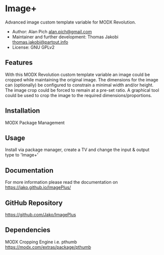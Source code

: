 # Image+

Advanced image custom template variable for MODX Revolution.

- Author: Alan Pich <alan.pich@gmail.com>
- Maintainer and further development: Thomas Jakobi <thomas.jakobi@partout.info>
- License: GNU GPLv2

## Features

With this MODX Revolution custom template variable an image could be cropped
while maintaining the original image. The dimensions for the image can
(optionally) be configured to constrain a minimal width and/or height. The image
crop could be forced to remain at a pre-set ratio. A graphical tool could be
used to crop the image to the required dimensions/proportions.

## Installation

MODX Package Management

## Usage

Install via package manager, create a TV and change the input & output type to
'Image+'

## Documentation

For more information please read the documentation on
https://jako.github.io/ImagePlus/

## GitHub Repository

https://github.com/Jako/ImagePlus

## Dependencies

MODX Cropping Engine i.e. pthumb <https://modx.com/extras/package/pthumb>
